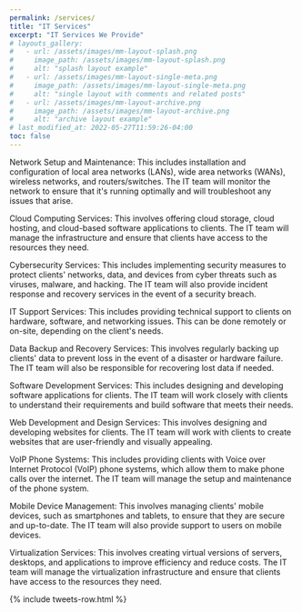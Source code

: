 ```yaml
---
permalink: /services/
title: "IT Services"
excerpt: "IT Services We Provide"
# layouts_gallery:
#   - url: /assets/images/mm-layout-splash.png
#     image_path: /assets/images/mm-layout-splash.png
#     alt: "splash layout example"
#   - url: /assets/images/mm-layout-single-meta.png
#     image_path: /assets/images/mm-layout-single-meta.png
#     alt: "single layout with comments and related posts"
#   - url: /assets/images/mm-layout-archive.png
#     image_path: /assets/images/mm-layout-archive.png
#     alt: "archive layout example"
# last_modified_at: 2022-05-27T11:59:26-04:00
toc: false
---
```


Network Setup and Maintenance: This includes installation and configuration of local area networks (LANs), wide area networks (WANs), wireless networks, and routers/switches. The IT team will monitor the network to ensure that it's running optimally and will troubleshoot any issues that arise.

Cloud Computing Services: This involves offering cloud storage, cloud hosting, and cloud-based software applications to clients. The IT team will manage the infrastructure and ensure that clients have access to the resources they need.

Cybersecurity Services: This includes implementing security measures to protect clients' networks, data, and devices from cyber threats such as viruses, malware, and hacking. The IT team will also provide incident response and recovery services in the event of a security breach.

IT Support Services: This includes providing technical support to clients on hardware, software, and networking issues. This can be done remotely or on-site, depending on the client's needs.

Data Backup and Recovery Services: This involves regularly backing up clients' data to prevent loss in the event of a disaster or hardware failure. The IT team will also be responsible for recovering lost data if needed.

Software Development Services: This includes designing and developing software applications for clients. The IT team will work closely with clients to understand their requirements and build software that meets their needs.

Web Development and Design Services: This involves designing and developing websites for clients. The IT team will work with clients to create websites that are user-friendly and visually appealing.

VoIP Phone Systems: This includes providing clients with Voice over Internet Protocol (VoIP) phone systems, which allow them to make phone calls over the internet. The IT team will manage the setup and maintenance of the phone system.

Mobile Device Management: This involves managing clients' mobile devices, such as smartphones and tablets, to ensure that they are secure and up-to-date. The IT team will also provide support to users on mobile devices.

Virtualization Services: This involves creating virtual versions of servers, desktops, and applications to improve efficiency and reduce costs. The IT team will manage the virtualization infrastructure and ensure that clients have access to the resources they need.

{% include tweets-row.html %}
